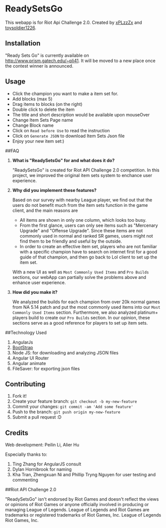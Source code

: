 # ReadySetsGo

This webapp is for Riot Api Challenge 2.0. Created by [xPLzzZx](http://na.op.gg/summoner/userName=xplzzzx) and   [toysoldier1226](http://na.op.gg/summoner/userName=toysoldier1226).

## Installation

"Ready Sets Go" is currently available on http://www.prism.gatech.edu/~pli41. It will be moved to a new place once the contest winner is announced.

## Usage

* Click the champion you want to make a item set for.
* Add blocks (max 5)
* Drag items to blocks (on the right)
* Double click to delete the item
* The title and short description would be available upon mouseOver
* Change Item Sets Page name
* Change Block name
* Click on `Read before Use` to read the instruction
* Click on `Generate JSON` to download Item Sets Json file
* Enjoy your new item set:)


##FAQ
1. **What is "ReadySetsGo" for and what does it do?**

	"ReadySetsGo" is created for Riot API Challenge 2.0 competition. In this project, we improved the original item sets system to enchance user experience.
	
2. **Why did you implement these features?**

	Based on our survey with nearby League player, we find out that the users do not benefit much from the item sets function in the game client, and the main reasons are
	* All items are shown in only one column, which looks too busy.
	* From the first glance, users can only see items such as "Mercenary Upgrade" and "Offense Upgrade". Since these items are not commonly used in normal and ranked SR games, users might not find them to be friendly and useful by the outside.
	* In order to create an effective item set, players who are not familiar with a specific champion have to search on internet first for a good guide of that champion, and then go back to Lol client to set up the item set.
	
		
	With a new UI as well as `Most Commonly Used Items` and `Pro Builds` sections, our webApp can partially solve the problems above and enhance user experience.

3. **How did you make it?**

	We analyzed the builds for each champion from over 20k normal games from NA 5.14 patch and put the most commonly used items into our `Most Commonly Used Items` section. Furthermore, we also analyzed platinum+ players build to create our `Pro Builds` section. In our opinion, these sections serve as a good reference for players to set up item sets.

##Technology Used

1. AngularJs
2. [BootStrap](https://angular-ui.github.io/bootstrap/)
3. Node JS: for downloading and analyzing JSON files
4. Angular UI Router
5. Angular animate
6. FileSaver: for exporting json files 

## Contributing

1. Fork it!
2. Create your feature branch: `git checkout -b my-new-feature`
3. Commit your changes: `git commit -am 'Add some feature'`
4. Push to the branch: `git push origin my-new-feature`
5. Submit a pull request :D

## Credits

Web development: Peilin Li, Alier Hu

Especially thanks to:

1. Ting Zhang for AngularJS consult
2. Dylan Hornibrook for naming
3. Kha Tran, Zhengxuan Ni and Phillip Tryng Nguyen for user testing and commenting
 
##Riot API Challenge 2.0

"ReadySetsGo" isn't endorsed by Riot Games and doesn't reflect the views or opinions of Riot Games or anyone officially involved in producing or managing League of Legends. League of Legends and Riot Games are trademarks or registered trademarks of Riot Games, Inc. League of Legends  Riot Games, Inc.
